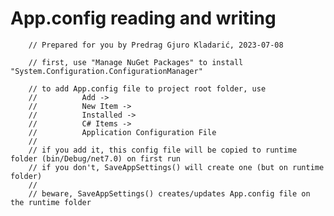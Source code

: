 # App.config reading and writing

        // Prepared for you by Predrag Gjuro Kladarić, 2023-07-08

        // first, use "Manage NuGet Packages" to install "System.Configuration.ConfigurationManager"

        // to add App.config file to project root folder, use
        //          Add ->
        //          New Item -> 
        //          Installed ->
        //          C# Items ->
        //          Application Configuration File
        // 
        // if you add it, this config file will be copied to runtime folder (bin/Debug/net7.0) on first run
        // if you don't, SaveAppSettings() will create one (but on runtime folder)
        //
        // beware, SaveAppSettings() creates/updates App.config file on the runtime folder
